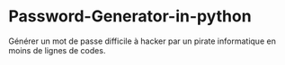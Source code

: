 # Password-Generator-in-python
Générer un mot de passe difficile à hacker par un pirate informatique en moins de lignes de codes.
